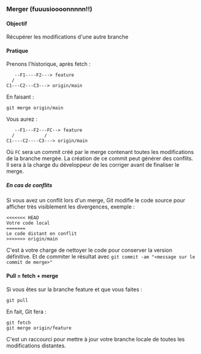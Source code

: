 ### Merger (fuuusioooonnnnn!!)

#### Objectif

Récupérer les modifications d'une autre branche

#### Pratique

Prenons l'historique, après fetch :

```
   --F1----F2---> feature
  /
C1---C2---C3---> origin/main
```

En faisant :

```
git merge origin/main
```

Vous aurez :

```
   --F1---F2---FC--> feature
  /           /
C1----C2----C3---> origin/main
```

Où `FC` sera un commit créé par le merge contenant toutes les modifications de la branche mergée. La création de ce commit peut générer des conflits. Il sera à la charge du développeur de les corriger avant de finaliser le merge.

##### En cas de conflits

Si vous avez un conflit lors d'un merge, Git modifie le code source pour afficher très visiblement les divergences, exemple :

```
<<<<<<< HEAD
Votre code local
=======
Le code distant en conflit
>>>>>>> origin/main
```

C'est à votre charge de nettoyer le code pour conserver la version définitive. Et de commiter le résultat avec `git commit -am "<message sur le commit de merge>"`

#### Pull = fetch + merge

Si vous êtes sur la branche feature et que vous faites :

```
git pull
```

En fait, Git fera :

```
git fetch
git merge origin/feature
```

C'est un raccourci pour mettre à jour votre branche locale de toutes les modifications distantes.
